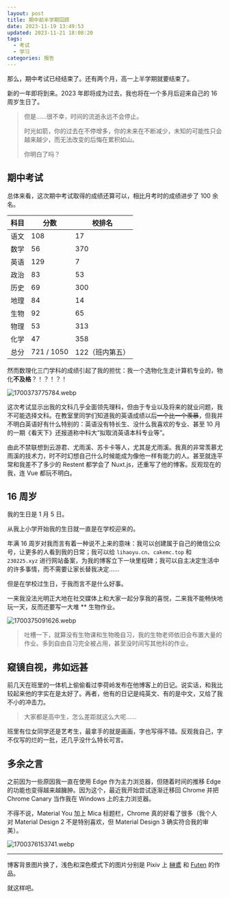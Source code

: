 ```yaml
---
layout: post
title: 期中前半学期回顾
date: 2023-11-19 13:49:53
updated: 2023-11-21 18:08:20
tags:
  - 考试
  - 学习
categories: 报告
---
```

那么，期中考试已经结束了。还有两个月，高一上半学期就要结束了。

新的一年即将到来。2023 年即将成为过去，我也将在一个多月后迎来自己的 16 周岁生日了。

> 但是……很不幸，时间的流逝永远不会停止。
> 
> 时光如箭，你的过去在不停增多，你的未来在不断减少，未知的可能性只会越来越少，而无法改变的后悔在累积如山。
>
> 你明白了吗？

<!-- more -->

## 期中考试

总体来看，这次期中考试取得的成绩还算可以，相比月考时的成绩进步了 100 余名。

| 科目 | 分数     | 校排名       |
| ---- | ---------- | --------------- |
| 语文 | 108        | 17              |
| 数学 | 56         | 370             |
| 英语 | 129        | 7               |
| 政治 | 83         | 53              |
| 历史 | 69         | 300             |
| 地理 | 84         | 14              |
| 生物 | 92         | 65              |
| 物理 | 53         | 313             |
| 化学 | 47         | 358             |
| 总分 | 721 / 1050 | 122（班内第五） |

然而数理化三门学科的成绩引起了我的担忧：我一个选物化生走计算机专业的，物化**不及格**？！？！？！

![1700373775784.webp](https://r2.lihaoyu.cn/2023/11/19/6559a512e31e3.webp)

这次考试显示出我的文科几乎全面领先理科，但由于专业以及将来的就业问题，我不可能选择文科。在教室里同学们知道我的英语成绩以后~~一个比一个羡慕~~，但我并不明白英语好有什么特别的：英语没有特长生、没什么我喜欢的专业、甚至 10 月的一期《看天下》还报道称中科大“拟取消英语本科专业等”。

由此不禁联想到云游君、尤雨溪、苏卡卡等人，尤其是尤雨溪。我真的非常羡慕尤雨溪的技术力，时不时幻想自己什么时候能成为像他一样有能力的人。甚至就连平常和我差不了多少的 Restent 都学会了 Nuxt.js，还重写了他的博客。反观现在的我，连 Vue 都玩不明白。

## 16 周岁

我的生日是 1 月 5 日。

从我上小学开始我的生日就一直是在学校迎来的。

年满 16 周岁对我而言有着一种说不上来的意味：我可以创建属于自己的微信公众号，让更多的人看到我的日常；我可以给 `lihaoyu.cn`、`cakemc.top` 和 `230225.xyz` 进行网站备案，为我的博客立下一块里程碑；我可以自主决定生活中的许多事情，而不需要让家长替我决定……

但是在学校过生日，于我而言不是什么好事。

一来我没法光明正大地在社交媒体上和大家一起分享我的喜悦，二来我不能畅快地玩一天，反而还要写一大堆 ** 生物作业。

![1700375091626.webp](https://r2.lihaoyu.cn/2023/11/19/6559aa35d3f3b.webp)

> 吐槽一下，就算没有生物课和生物晚自习，我的生物老师依旧会布置大量的作业。多到自由自习完全被占用，甚至没时间写其他科的作业。

## 窥镜自视，弗如远甚

前几天在班里的一体机上偷偷看过李荷岭发布在他博客上的日记。说实话，和我比较起来他的字实在是太好了。再者，他有的日记是纯英文、有的是中文，又给了我不小的冲击力。

> 大家都是高中生，怎么差距就这么大呢……

班里有位女同学还是艺考生，最拿手的就是画画，字也写得不错。反观我自己，字不仅写的烂的一批，还几乎没什么特长可言。

## 多余之言

之前因为一些原因我一直在使用 Edge 作为主力浏览器，但随着时间的推移 Edge 的功能也变得越来越臃肿。因为这个，最近我开始尝试逐渐迁移回 Chrome 并把 Chrome Canary 当作我在 Windows 上的主力浏览器。

不得不说，Material You 加上 Mica 标题栏，Chrome 真的好看了很多（我个人对 Material Design 2 不是特别喜欢，但 Material Design 3 确实符合我的审美）。

![1700376153741.webp](https://r2.lihaoyu.cn/2023/11/19/6559ae5f6f927.webp)

---

博客背景图片换了，浅色和深色模式下的图片分别是 Pixiv 上 [榊鳶](https://www.pixiv.net/users/8196623) 和 [Futen](https://www.pixiv.net/users/87830748) 的作品。

就这样吧。
